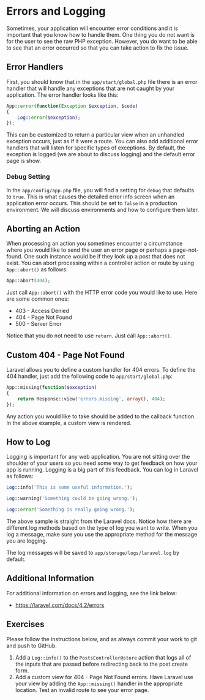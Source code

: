 # Errors and Logging

Sometimes, your application will encounter error conditions and it is important that you know how to handle them. One thing you do not want is for the user to see the raw PHP exception. However, you do want to be able to see that an error occurred so that you can take action to fix the issue.

## Error Handlers

First, you should know that in the `app/start/global.php` file there is an error handler that will handle any exceptions that are not caught by your application. The error handler looks like this:

~~~php
App::error(function(Exception $exception, $code)
{
    Log::error($exception);
});
~~~

This can be customized to return a particular view when an unhandled exception occurs, just as if it were a route. You can also add additional error handlers that will listen for specific types of exceptions. By default, the exception is logged (we are about to discuss logging) and the default error page is show.

### Debug Setting

In the `app/config/app.php` file, you will find a setting for `debug` that defaults to `true`. This is what causes the detailed error info screen when an application error occurs. This should be set to `false` in a production environment. We will discuss environments and how to configure them later.

## Aborting an Action

When processing an action you sometimes encounter a circumstance where you would like to send the user an error page or perhaps a page-not-found. One such instance would be if they look up a post that does not exist. You can abort processing within a controller action or route by using `App::abort()` as follows:

~~~php
App::abort(404);
~~~

Just call `App::abort()` with the HTTP error code you would like to use. Here are some common ones:

- 403 - Access Denied
- 404 - Page Not Found
- 500 - Server Error

Notice that you do not need to use `return`. Just call `App::abort()`.

## Custom 404 - Page Not Found

Laravel allows you to define a custom handler for 404 errors. To define the 404 handler, just add the following code to `app/start/global.php`:

~~~php
App::missing(function($exception)
{
    return Response::view('errors.missing', array(), 404);
});
~~~

Any action you would like to take should be added to the callback function. In the above example, a custom view is rendered.

## How to Log

Logging is important for any web application. You are not sitting over the shoulder of your users so you need some way to get feedback on how your app is running. Logging is a big part of this feedback. You can log in Laravel as follows:

~~~php
Log::info('This is some useful information.');

Log::warning('Something could be going wrong.');

Log::error('Something is really going wrong.');
~~~

The above sample is straight from the Laravel docs. Notice how there are different log methods based on the type of log you want to write. When you log a message, make sure you use the appropriate method for the message you are logging.

The log messages will be saved to `app/storage/logs/laravel.log` by default.

## Additional Information

For additional information on errors and logging, see the link below:

- https://laravel.com/docs/4.2/errors

## Exercises

Please follow the instructions below, and as always commit your work to git and push to GitHub.

1. Add a `Log::info()` to the `PostsController@store` action that logs all of the inputs that are passed before redirecting back to the post create form.
1. Add a custom view for 404 - Page Not Found errors. Have Laravel use your view by adding the `App::missing()` handler in the appropriate location. Test an invalid route to see your error page.
